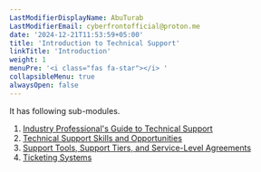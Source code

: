 ```yaml
---
LastModifierDisplayName: AbuTurab
LastModifierEmail: cyberfrontofficial@proton.me
date: '2024-12-21T11:53:59+05:00'
title: 'Introduction to Technical Support'
linkTitle: 'Introduction'
weight: 1
menuPre: '<i class="fas fa-star"></i> '
collapsibleMenu: true
alwaysOpen: false
---
```


It has following sub-modules.

1. [Industry Professional's Guide to Technical Support](/it-and-sysadmin/ibm-it-support/introduction-to-technical-support/industry-professionals-guide-to-technical-support)
2. [Technical Support Skills and Opportunities](/it-and-sysadmin/ibm-it-support/introduction-to-technical-support/technical-support-skills-and-opportunities)
3. [Support Tools, Support Tiers, and Service-Level Agreements](/it-and-sysadmin/ibm-it-support/introduction-to-technical-support/support-tools-support-tiers-and-service-level-agreements)
4. [Ticketing Systems](/it-and-sysadmin/ibm-it-support/introduction-to-technical-support/ticketing-systems)

